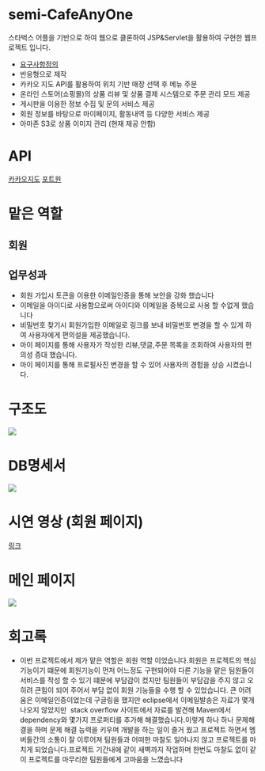 <div>
  <h1>semi-CafeAnyOne</h1>
  스타벅스 어플을 기반으로 하여 웹으로 클론하여 JSP&Servlet을 활용하여 구현한 웹프로젝트 입니다.
  <div>
    <ul>
      <li><a href="https://near-blackbird-72e.notion.site/18c0d6f8e278438a9fa661e6594792be">요구사항정의</a></li>
      <li>반응형으로 제작</li>
       <li>카카오 지도 API를 활용하여 위치 기반 매장 선택 후 메뉴 주문</li>
       <li>온라인 스토어(쇼핑몰)의 상품 리뷰 및 상품 결제 시스템으로 주문 관리 모드 제공</li>
       <li>게시판을 이용한 정보 수집 및 문의 서비스 제공</li>
       <li>회원 정보를 바탕으로 마이페이지, 활동내역 등 다양한 서비스 제공</li>
       <li>아마존 S3로 상품 이미지 관리 (현재 제공 안함)</li>
    </ul>
  </div>
  <div>
    <h1>API</h1>
    <a href="https://apis.map.kakao.com/">카카오지도</a>
    <a href="https://portone.io/korea/ko">포트원</a>
  </div>
  <div>
    <h1>맡은 역할</h1>
    <h2>회원</h2>
    <h2>업무성과</h2>
    <ul>
      <li>회원 가입시 토큰을 이용한 이메일인증을 통해 보안을 강화 했습니다 </li>
      <li>이메일을 아이디로 사용함으로써 아이디와 이메일을 중복으로 사용 할 수없게 했습니다</li>
      <li>비밀번호 찾기시 회원가입한 이메일로 링크를 보내 비밀번호 변경을 할 수 있게 하여 사용자에게 편의설을 제공했습니다.</li>
      <li>마이 페이지를 통해 사용자가 작성한 리뷰,댓글,주문 목록을 조회하여 사용자의 편의성 증대 했습니다.  </li>
      <li>마이 페이지를 통해 프로필사진 변경을 할 수 있어 사용자의 경험을 상승 시켰습니다. </li>
    </ul>
  </div>
  <div>
    <h1>구조도</h1>
    <img src="https://github.com/galyeonsu/CafeAnyOne/assets/149341822/e0b563f1-cc60-46ef-8b37-94d2ff1ce023">
  </div>
  <div>
    <h1>DB명세서</h1>
    <img src="https://github.com/galyeonsu/CafeAnyOne/assets/149341822/d80ae4ec-5ff4-4300-b832-a965d798ae0e">
  </div>
  <div>
    <h1>시연 영상 (회원 페이지)</h1>
    <a href="https://www.youtube.com/watch?v=jfQM9xa1ZDY&t=2s">링크</a>
  </div>
  <div>
    <h1>메인 페이지</h1>
    <img src="https://github.com/galyeonsu/CafeAnyOne/assets/149341822/a9f8aee1-d501-4dd8-8f65-f299fe2a5cdd">
  </div>
  <div>
  <h1>
    회고록
  </h1>
    <ul>
      <li>
이번 프로젝트에서 제가 맡은 역할은 회원 역할 이었습니다.회원은 프로젝트의 핵심 기능이기 떄문에 회원기능이 먼저 어느정도 구현되어야 다른 기능을 맡은 팀원들이 서비스를 작성 할 수 있기 떄문에 부담감이 컸지만 팀원들이 부담감을 주지 않고 오히려 큰힘이 되어 주어서 부담 없이 회원 기능들을 수행 할 수 있었습니다. 큰 어려움은 이메일인증이었는데 구글링을 했지만 eclipse에서 이메일발송은 자료가 몇개 나오지 않았지만  stack overflow 사이트에서 자료를 발견해 Maven에서 dependency와 몇가지 프로퍼티를 추가해 해결했습니다.이렇게 하나 하나 문제해결을 하며 문제 해결 능력을 키우며 개발을 하는 일이 즐거 웠고
        프로젝트 하면서 멤버들간의 소통이 잘 이루어져 팀원들과 어떠한 마찰도 일어나지 않고 프로젝트를 마치게 되었습니다.프로젝트 기간내에 같이 새벽까지 작업하며 한번도 마찰도 없이 같이 프로젝트를 마무리한 팀원들에게 고마움을 느꼈습니다
      </li>
    </ul>
    
  </div>
</div>

